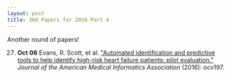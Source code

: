 ```yaml
---
layout: post
title: 366 Papers for 2016 Part 4
---
```


Another round of papers!

27. **Oct 06** Evans, R. Scott, et al. ["Automated identification and predictive
    tools to help identify high-risk heart failure patients: pilot
    evaluation."][oct06evans] *Journal of the American Medical Informatics
    Association* (2016): ocv197.

[oct06evans]: http://dx.doi.org/10.1093/jamia/ocv197
